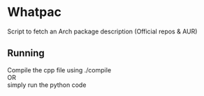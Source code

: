 # Whatpac
Script to fetch an Arch package description (Official repos &amp; AUR)


## Running
Compile the cpp file using ./compile <br>
OR <br>
simply run the python code
